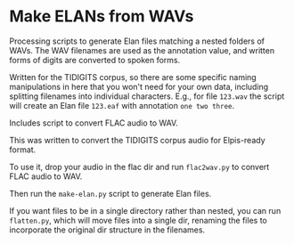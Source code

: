 # Make ELANs from WAVs

Processing scripts to generate Elan files matching a nested folders of WAVs. The WAV filenames are used as the annotation value, and written forms of digits are converted to spoken forms. 

Written for the TIDIGITS corpus, so there are some specific naming manipulations in here that you won't need for your own data, including splitting filenames into individual characters. E.g., for file `123.wav` the script will create an Elan file `123.eaf` with annotation `one two three`.

Includes script to convert FLAC audio to WAV. 

This was written to convert the TIDIGITS corpus audio for Elpis-ready format.

To use it, drop your audio in the flac dir and run `flac2wav.py` to convert FLAC audio to WAV.

Then run the `make-elan.py` script to generate Elan files. 

If you want files to be in a single directory rather than nested, you can run `flatten.py`, which will move files into a single dir, renaming the files to incorporate the original dir structure in the filenames.
